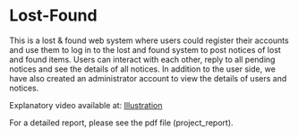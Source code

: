 # Lost-Found

This is a lost & found web system where users could register their accounts and use them to log in to the lost and found system to post notices of lost and found items. Users can interact with each other, reply to all pending notices and see the details of all notices. In addition to the user side, we have also created an administrator account to view the details of users and notices.

Explanatory video available at: [Illustration](https://youtu.be/p32WLGyjg84)

For a detailed report, please see the pdf file (project_report).
